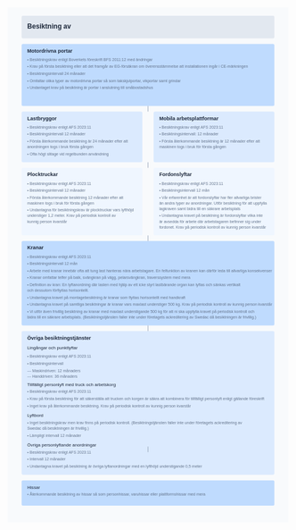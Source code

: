 <svg xmlns="http://www.w3.org/2000/svg" viewBox="0 0 1000 1830">
<!-- Bakgrund -->
<rect width="1000" height="1830" fill="#f8fafc"/>
<!-- Header -->
<rect x="50" y="30" width="900" height="80" rx="5" fill="#e2e8f0"/>
<text x="70" y="75" font-family="Arial" font-size="24" font-weight="bold" fill="#1e293b">Besiktning av</text>
<!-- Motordrivna portar -->
<rect x="50" y="130" width="900" height="220" rx="5" fill="#bfdbfe"/>
<text x="70" y="160" font-family="Arial" font-size="18" font-weight="bold" fill="#1e293b">Motordrivna portar</text>
<text x="70" y="190" font-family="Arial" font-size="14" fill="#64748b">• Besiktningskrav enligt Boverkets föreskrift BFS 2011:12 med ändringar</text>
<text x="70" y="215" font-family="Arial" font-size="14" fill="#64748b">• Krav på första besiktning eller att det framgår av EG-försäkran om överensstämmelse att installationen ingår i CE-märkningen</text>
<text x="70" y="240" font-family="Arial" font-size="14" fill="#64748b">• Besiktningsintervall 24 månader</text>
<text x="70" y="265" font-family="Arial" font-size="14" fill="#64748b">• Omfattar olika typer av motordrivna portar så som takskjutportar, vikportar samt grindar</text>
<text x="70" y="290" font-family="Arial" font-size="14" fill="#64748b">• Undantaget krav på besiktning är portar i anslutning till småbostadshus</text>
<!-- Lastbryggor -->
<rect x="50" y="370" width="430" height="180" rx="5" fill="#dbeafe"/>
<text x="70" y="400" font-family="Arial" font-size="18" font-weight="bold" fill="#1e293b">Lastbryggor</text>
<text x="70" y="430" font-family="Arial" font-size="14" fill="#64748b">• Besiktningskrav enligt AFS 2023:11</text>
<text x="70" y="455" font-family="Arial" font-size="14" fill="#64748b">• Besiktningsintervall 12 månader</text>
<text x="70" y="480" font-family="Arial" font-size="14" fill="#64748b">• Första återkommande besiktning är 24 månader efter att</text>
<text x="70" y="500" font-family="Arial" font-size="14" fill="#64748b">anordningen togs i bruk första gången</text>
<text x="70" y="525" font-family="Arial" font-size="14" fill="#64748b">• Ofta högt slitage vid regelbunden användning</text>
<!-- Mobila arbetsplattformar -->
<rect x="520" y="370" width="430" height="180" rx="5" fill="#dbeafe"/>
<text x="540" y="400" font-family="Arial" font-size="18" font-weight="bold" fill="#1e293b">Mobila arbetsplattformar</text>
<text x="540" y="430" font-family="Arial" font-size="14" fill="#64748b">• Besiktningskrav enligt AFS 2023:11</text>
<text x="540" y="455" font-family="Arial" font-size="14" fill="#64748b">• Besiktningsintervall: 12 månader</text>
<text x="540" y="480" font-family="Arial" font-size="14" fill="#64748b">• Första återkommande besiktning är 12 månader efter att</text>
<text x="540" y="500" font-family="Arial" font-size="14" fill="#64748b">maskinen togs i bruk för första gången</text>
<!-- Plocktruckar -->
<rect x="50" y="570" width="430" height="240" rx="5" fill="#eff6ff"/>
<text x="70" y="600" font-family="Arial" font-size="18" font-weight="bold" fill="#1e293b">Plocktruckar</text>
<text x="70" y="630" font-family="Arial" font-size="14" fill="#64748b">• Besiktningskrav enligt AFS 2023:11</text>
<text x="70" y="655" font-family="Arial" font-size="14" fill="#64748b">• Besiktningsintervall 12 månader</text>
<text x="70" y="680" font-family="Arial" font-size="14" fill="#64748b">• Första återkommande besiktning 12 månader efter att</text>
<text x="70" y="700" font-family="Arial" font-size="14" fill="#64748b">maskinen togs i bruk för första gången</text>
<text x="70" y="725" font-family="Arial" font-size="14" fill="#64748b">• Undantagna för besiktningskrav är plocktruckar vars lyfthöjd</text>
<text x="70" y="745" font-family="Arial" font-size="14" fill="#64748b">understiger 1,2 meter. Krav på periodisk kontroll av</text>
<text x="70" y="765" font-family="Arial" font-size="14" fill="#64748b">kunnig person kvarstår</text>
<!-- Fordonslyftar -->
<rect x="520" y="570" width="430" height="240" rx="5" fill="#eff6ff"/>
<text x="540" y="600" font-family="Arial" font-size="18" font-weight="bold" fill="#1e293b">Fordonslyftar</text>
<text x="540" y="630" font-family="Arial" font-size="14" fill="#64748b">• Besiktningskrav enligt AFS 2023:11</text>
<text x="540" y="655" font-family="Arial" font-size="14" fill="#64748b">• Besiktningsintervall 12 mån</text>
<text x="540" y="680" font-family="Arial" font-size="14" fill="#64748b">• Vår erfarenhet är att fordonslyftar har fler allvarliga brister</text>
<text x="540" y="700" font-family="Arial" font-size="14" fill="#64748b">än andra typer av anordningar. Utför besiktning för att uppfylla</text>
<text x="540" y="720" font-family="Arial" font-size="14" fill="#64748b">lagkraven samt bidra till en säkrare arbetsplats</text>
<text x="540" y="745" font-family="Arial" font-size="14" fill="#64748b">• Undantagna kravet på besiktning är fordonslyftar vilka inte</text>
<text x="540" y="765" font-family="Arial" font-size="14" fill="#64748b">är avsedda för arbete där arbetstagaren befinner sig under</text>
<text x="540" y="785" font-family="Arial" font-size="14" fill="#64748b">fordonet. Krav på periodisk kontroll av kunnig person kvarstår</text>
<!-- Kranar -->
<rect x="50" y="830" width="900" height="300" rx="5" fill="#bfdbfe"/>
<text x="70" y="860" font-family="Arial" font-size="18" font-weight="bold" fill="#1e293b">Kranar</text>
<text x="70" y="890" font-family="Arial" font-size="14" fill="#64748b">• Besiktningskrav enligt AFS 2023:11</text>
<text x="70" y="915" font-family="Arial" font-size="14" fill="#64748b">• Besiktningsintervall 12 mån</text>
<text x="70" y="940" font-family="Arial" font-size="14" fill="#64748b">• Arbete med kranar innebär ofta att tung last hanteras nära arbetstagare. En felfunktion av kranen kan därför leda till allvarliga konsekvenser</text>
<text x="70" y="965" font-family="Arial" font-size="14" fill="#64748b">• Kranar omfattar telfer på balk, svängkran på vägg, pelarsvängkran, traverssystem med mera</text>
<text x="70" y="990" font-family="Arial" font-size="14" fill="#64748b">• Definition av kran: En lyftanordning där lasten med hjälp av ett icke styrt lastbärande organ kan lyftas och sänkas vertikalt</text>
<text x="70" y="1010" font-family="Arial" font-size="14" fill="#64748b">och dessutom förflyttas horisontellt.</text>
<text x="70" y="1035" font-family="Arial" font-size="14" fill="#64748b">• Undantagna kravet på montagebesiktning är kranar som flyttas horisontellt med handkraft</text>
<text x="70" y="1060" font-family="Arial" font-size="14" fill="#64748b">• Undantagna kravet på samtliga besiktningar är kranar vars maxlast understiger 500 kg. Krav på periodisk kontroll av kunnig person kvarstår</text>
<text x="70" y="1085" font-family="Arial" font-size="14" fill="#64748b">• Vi utför även frivillig besiktning av kranar med maxlast understigande 500 kg för att ni ska uppfylla kravet på periodisk kontroll och</text>
<text x="70" y="1105" font-family="Arial" font-size="14" fill="#64748b">bidra till en säkrare arbetsplats. (Besiktningstjänsten faller inte under företagets ackreditering av Swedac då besiktningen är frivillig.)</text>
<!-- Övriga tjänster -->
<rect x="50" y="1150" width="900" height="510" rx="5" fill="#dbeafe"/>
<text x="70" y="1180" font-family="Arial" font-size="18" font-weight="bold" fill="#1e293b">Övriga besiktningstjänster</text>
<text x="70" y="1215" font-family="Arial" font-size="16" fill="#1e293b">Lingångar och punktlyftar</text>
<text x="70" y="1245" font-family="Arial" font-size="14" fill="#64748b">• Besiktningskrav enligt AFS 2023:11</text>
<text x="70" y="1270" font-family="Arial" font-size="14" fill="#64748b">• Besiktningsintervall</text>
<text x="70" y="1295" font-family="Arial" font-size="14" fill="#64748b">--- Maskindriven: 12 månaders</text>
<text x="70" y="1315" font-family="Arial" font-size="14" fill="#64748b">--- Handdriven: 36 månaders</text>
<text x="70" y="1345" font-family="Arial" font-size="16" fill="#1e293b">Tillfälligt personlyft med truck och arbetskorg</text>
<text x="70" y="1370" font-family="Arial" font-size="14" fill="#64748b">• Besiktningskrav enligt AFS 2023:11</text>
<text x="70" y="1395" font-family="Arial" font-size="14" fill="#64748b">• Krav på första besiktning för att säkerställa att trucken och korgen är säkra att kombinera för tillfälligt personlyft enligt gällande föreskrift</text>
<text x="70" y="1420" font-family="Arial" font-size="14" fill="#64748b">• Inget krav på återkommande besiktning. Krav på periodisk kontroll av kunnig person kvarstår</text>
<text x="70" y="1455" font-family="Arial" font-size="16" fill="#1e293b">Lyftbord</text>
<text x="70" y="1480" font-family="Arial" font-size="14" fill="#64748b">• Inget besiktningskrav men krav finns på periodisk kontroll. (Besiktningstjänsten faller inte under företagets ackreditering av</text>
<text x="70" y="1500" font-family="Arial" font-size="14" fill="#64748b">Swedac då besiktningen är frivillig.)</text>
<text x="70" y="1525" font-family="Arial" font-size="14" fill="#64748b">• Lämpligt intervall 12 månader</text>
<text x="70" y="1560" font-family="Arial" font-size="16" fill="#1e293b">Övriga personlyftande anordningar</text>
<text x="70" y="1585" font-family="Arial" font-size="14" fill="#64748b">• Besiktningskrav enligt AFS 2023:11</text>
<text x="70" y="1610" font-family="Arial" font-size="14" fill="#64748b">• Intervall 12 månader</text>
<text x="70" y="1635" font-family="Arial" font-size="14" fill="#64748b">• Undantagna kravet på besiktning är övriga lyftanordningar med en lyfthöjd understigande 0,5 meter</text>
<!-- Ytterligare tjänster -->
<rect x="50" y="1680" width="900" height="90" rx="5" fill="#bfdbfe"/>
<text x="70" y="1710" font-family="Arial" font-size="16" fill="#1e293b">Hissar</text>
<text x="70" y="1735" font-family="Arial" font-size="14" fill="#64748b">• Återkommande besiktning av hissar så som personhissar, varuhissar eller plattformshissar med mera</text>
!-- Connecting Lines -->
<line x1="500" y1="350" x2="500" y2="370" stroke="#94a3b8" stroke-width="2"/>
<line x1="500" y1="550" x2="500" y2="570" stroke="#94a3b8" stroke-width="2"/>
<line x1="500" y1="810" x2="500" y2="830" stroke="#94a3b8" stroke-width="2"/>
<line x1="500" y1="1130" x2="500" y2="1150" stroke="#94a3b8" stroke-width="2"/>
<line x1="500" y1="1560" x2="500" y2="1580" stroke="#94a3b8" stroke-width="2"/>
</svg>